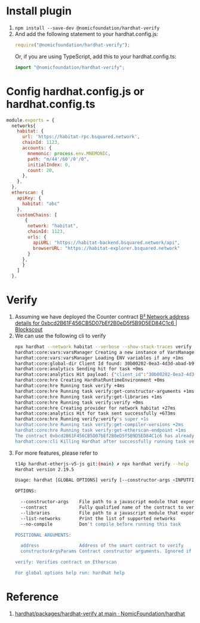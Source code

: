 # Install plugin
1. `npm install --save-dev @nomicfoundation/hardhat-verify`
2. And add the following statement to your hardhat.config.js:
    ```js
    require("@nomicfoundation/hardhat-verify");
    ```
    Or, if you are using TypeScript, add this to your hardhat.config.ts:
    ```ts
    import "@nomicfoundation/hardhat-verify";
    ```
# Config hardhat.config.js or hardhat.config.ts
```js
module.exports = {
  networks{
    habitat: {
      url: 'https://habitat-rpc.bsquared.network',
      chainId: 1123,
      accounts: {
        mnemonic: process.env.MNEMONIC,
        path: "m/44'/60'/0'/0",
        initialIndex: 0,
        count: 20,
      },
    },
  },
  etherscan: {
    apiKey: {
      habitat: "abc"
    },
    customChains: [
       {
        network: "habitat",
        chainId: 1123,
        urls: {
          apiURL: "https://habitat-backend.bsquared.network/api",
          browserURL: "https://habitat-explorer.bsquared.network"
        }
      },
      }
    ]
  },
```

# Verify
1. Assuming we have deployed the Counter contract [B² Network address details for 0xbcd2B61F456CB5D07bEf2B0eD5f5B9D5ED84C1c6 | Blockscout](https://habitat-explorer.bsquared.network/address/0xbcd2B61F456CB5D07bEf2B0eD5f5B9D5ED84C1c6?tab=contract)
1. We can use the following cli to verify
    ```bash
    npx hardhat --network habitat --verbose --show-stack-traces verify --contract contracts/Counter.sol:Counter 0xbcd2B61F456CB5D07bEf2B0eD5f5B9D5ED84C1c6
    hardhat:core:vars:varsManager Creating a new instance of VarsManager +0ms
    hardhat:core:vars:varsManager Loading ENV variables if any +1ms
    hardhat:core:global-dir Client Id found: 30b00202-0ea3-4d3d-abad-b9daa04e0407 +0ms
    hardhat:core:analytics Sending hit for task +0ms
    hardhat:core:analytics Hit payload: {"client_id":"30b00202-0ea3-4d3d-abad-b9daa04e0407","user_id":"30b00202-0ea3-4d3d-abad-b9daa04e0407","user_properties":{"projectId":{"value":"hardhat-project"},"userType":{"value":"Developer"},"hardhatVersion":{"value":"Hardhat 2.19.5"},"operatingSystem":{"value":"linux"},"nodeVersion":{"value":"v20.12.1"}},"events":[{"name":"task","params":{"engagement_time_msec":"10000","session_id":"0.29463604401884913"}}]} +0ms
    hardhat:core:hre Creating HardhatRuntimeEnvironment +0ms
    hardhat:core:hre Running task verify +4ms
    hardhat:core:hre Running task verify:get-constructor-arguments +1ms
    hardhat:core:hre Running task verify:get-libraries +1ms
    hardhat:core:hre Running task verify:verify +0ms
    hardhat:core:hre Creating provider for network habitat +27ms
    hardhat:core:analytics Hit for task sent successfully +673ms
    hardhat:core:hre Running verify:verify's super +1s
    hardhat:core:hre Running task verify:get-compiler-versions +2ms
    hardhat:core:hre Running task verify:get-etherscan-endpoint +1ms
    The contract 0xbcd2B61F456CB5D07bEf2B0eD5f5B9D5ED84C1c6 has already been verified
    hardhat:core:cli Killing Hardhat after successfully running task verify +0ms
    ```
1. For more features, please refer to
    ```bash
    t14p hardhat-etherjs-v5-js git:(main) ✗ npx hardhat verify --help
    Hardhat version 2.19.5

    Usage: hardhat [GLOBAL OPTIONS] verify [--constructor-args <INPUTFILE>] [--contract <STRING>] [--libraries <INPUTFILE>] [--list-networks] [--no-compile] [address] [...constructorArgsParams]

    OPTIONS:

      --constructor-args	File path to a javascript module that exports the list of arguments. 
      --contract        	Fully qualified name of the contract to verify. Skips automatic detection of the contract. Use if the deployed bytecode matches more than one contract in your project. 
      --libraries       	File path to a javascript module that exports the dictionary of library addresses for your contract. Use if there are undetectable library addresses in your contract. Library addresses are undetectable if they are only used in the constructor for your contract. 
      --list-networks   	Print the list of supported networks 
      --no-compile      	Don't compile before running this task 

    POSITIONAL ARGUMENTS:

      address              	Address of the smart contract to verify 
      constructorArgsParams	Contract constructor arguments. Ignored if the --constructor-args option is used. (default: [])

    verify: Verifies contract on Etherscan

    For global options help run: hardhat help

    ```
# Reference
1. [hardhat/packages/hardhat-verify at main · NomicFoundation/hardhat](https://github.com/nomicfoundation/hardhat/tree/main/packages/hardhat-verify)